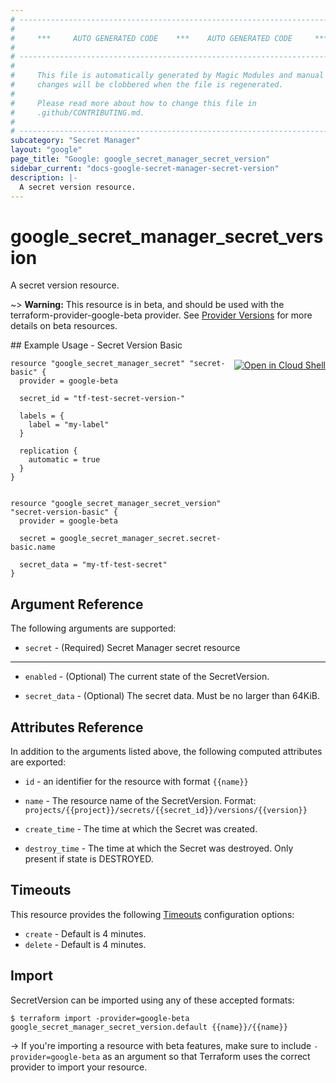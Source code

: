 ```yaml
---
# ----------------------------------------------------------------------------
#
#     ***     AUTO GENERATED CODE    ***    AUTO GENERATED CODE     ***
#
# ----------------------------------------------------------------------------
#
#     This file is automatically generated by Magic Modules and manual
#     changes will be clobbered when the file is regenerated.
#
#     Please read more about how to change this file in
#     .github/CONTRIBUTING.md.
#
# ----------------------------------------------------------------------------
subcategory: "Secret Manager"
layout: "google"
page_title: "Google: google_secret_manager_secret_version"
sidebar_current: "docs-google-secret-manager-secret-version"
description: |-
  A secret version resource.
---
```


# google\_secret\_manager\_secret\_version

A secret version resource.

~> **Warning:** This resource is in beta, and should be used with the terraform-provider-google-beta provider.
See [Provider Versions](https://terraform.io/docs/providers/google/guides/provider_versions.html) for more details on beta resources.


<div class = "oics-button" style="float: right; margin: 0 0 -15px">
  <a href="https://console.cloud.google.com/cloudshell/open?cloudshell_git_repo=https%3A%2F%2Fgithub.com%2Fterraform-google-modules%2Fdocs-examples.git&cloudshell_working_dir=secret_version_basic&cloudshell_image=gcr.io%2Fgraphite-cloud-shell-images%2Fterraform%3Alatest&open_in_editor=main.tf&cloudshell_print=.%2Fmotd&cloudshell_tutorial=.%2Ftutorial.md" target="_blank">
    <img alt="Open in Cloud Shell" src="//gstatic.com/cloudssh/images/open-btn.svg" style="max-height: 44px; margin: 32px auto; max-width: 100%;">
  </a>
</div>
## Example Usage - Secret Version Basic


```hcl
resource "google_secret_manager_secret" "secret-basic" {
  provider = google-beta

  secret_id = "tf-test-secret-version-"
  
  labels = {
    label = "my-label"
  }

  replication {
    automatic = true
  }
}


resource "google_secret_manager_secret_version" "secret-version-basic" {
  provider = google-beta

  secret = google_secret_manager_secret.secret-basic.name

  secret_data = "my-tf-test-secret"
}
```

## Argument Reference

The following arguments are supported:


* `secret` -
  (Required)
  Secret Manager secret resource


- - -


* `enabled` -
  (Optional)
  The current state of the SecretVersion.

* `secret_data` -
  (Optional)
  The secret data. Must be no larger than 64KiB.


## Attributes Reference

In addition to the arguments listed above, the following computed attributes are exported:

* `id` - an identifier for the resource with format `{{name}}`

* `name` -
  The resource name of the SecretVersion. Format:
  `projects/{{project}}/secrets/{{secret_id}}/versions/{{version}}`

* `create_time` -
  The time at which the Secret was created.

* `destroy_time` -
  The time at which the Secret was destroyed. Only present if state is DESTROYED.


## Timeouts

This resource provides the following
[Timeouts](/docs/configuration/resources.html#timeouts) configuration options:

- `create` - Default is 4 minutes.
- `delete` - Default is 4 minutes.

## Import

SecretVersion can be imported using any of these accepted formats:

```
$ terraform import -provider=google-beta google_secret_manager_secret_version.default {{name}}/{{name}}
```

-> If you're importing a resource with beta features, make sure to include `-provider=google-beta`
as an argument so that Terraform uses the correct provider to import your resource.
